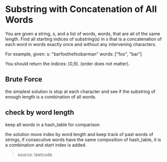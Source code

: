 # Substring with Concatenation of All Words

You are given a string, s, and a list of words, words, that are all of the same length. Find all starting indices of substring(s) in s that is a concatenation of each word in words exactly once and without any intervening characters.

For example, given:
s: "barfoothefoobarman"
words: ["foo", "bar"]

You should return the indices: [0,9].
(order does not matter).

## Brute Force
the simplest solution is stop at each character and see if the substring of enough length is a combination of all words.

## check by word length
keep all words in a hash_table for comparison 

the solution move index by word length and keep track of past words of strings, if consecutive words have the same composition of hash_table,
it is a combination and start index is added. 

> source: leetcode